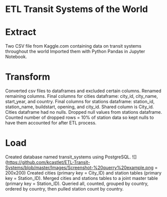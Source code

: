 # ETL Transit Systems of the World

# Extract

Two CSV file from Kaggle.com containing data on transit systems throughout the world
Imported them with Python Pandas in Jupyter Notebook.


# Transform

Converted csv files to dataframes and excluded certain columns.
Renamed remaining columns.
Final columns for cities dataframe: city_id, city_name, start_year, and country.
Final columns for stations dataframe: station_id, station_name, buildstart, opening, and city_id.
Shared column is City_id.
Cities dataframe had no nulls.
Dropped null values from stations dataframe.
Counted number of dropped rows = 10% of station data so kept nulls to have them accounted for after ETL process.


# Load
Created database named transit_systems using PostgreSQL.
![](https://github.com/kcastlet/ETL-Transit-Systems/blob/master/Images/Screenshot-%20querry%20example.png = 200x200)
Created cities (primary key = City_ID) and station tables (primary key = Station_ID).
Merged cities and stations tables to a joint master table (primary key = Station_ID).
Queried all, counted, grouped by country, ordered by country, then pulled station count by country.
